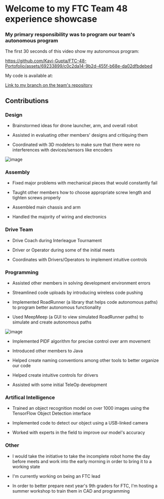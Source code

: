 # Welcome to my FTC Team 48 experience showcase

### My primary responsibility was to program our team's autonomous program

The first 30 seconds of this video show my autonomous program:

https://github.com/Kavi-Gupta/FTC-48-Portofolio/assets/69233899/c0c2da14-9b2d-455f-b68e-da02dfbdebed

My code is available at:

[Link to my branch on the team's repository](https://github.com/NerdHerd-FTC/FTC-48-Road-Runner-Autonomous/tree/Kavi_Gupta_Developer)

## Contributions

### Design

* Brainstormed ideas for drone launcher, arm, and overall robot

* Assisted in evaluating other members' designs and critiquing them

* Coordinated with 3D modelers to make sure that there were no interferences with devices/sensors like encoders

![image](https://github.com/Kavi-Gupta/FTC-48-Portofolio/assets/69233899/06d0446c-e63f-4bc4-9b53-d3ce2ce3c731)


### Assembly

* Fixed major problems with mechanical pieces that would constantly fail

* Taught other members how to choose appropriate screw length and tighten screws properly

* Assembled main chassis and arm

* Handled the majority of wiring and electronics

### Drive Team

* Drive Coach during Interleague Tournament

* Driver or Operator during some of the initial meets

* Coordinates with Drivers/Operators to implement intuitive controls

### Programming

* Assisted other members in solving development environment errors

* Streamlined code uploads by introducing wireless code pushing

* Implemented RoadRunner (a library that helps code autonomous paths) to program better autonomous functionality

* Used MeepMeep (a GUI to view simulated RoadRunner paths) to simulate and create autonomous paths

![image](https://github.com/Kavi-Gupta/FTC-48-Portofolio/assets/69233899/75e9936e-4b53-452a-b043-5f2bb495ed13)


* Implemented PIDF algorithm for precise control over arm movement

* Introduced other members to Java

* Helped create naming conventions among other tools to better organize our code

* Helped create intuitive controls for drivers

* Assisted with some initial TeleOp development

### Artifical Intelligence

* Trained an object recognition model on over 1000 images using the TensorFlow Object Detection interface

* Implemented code to detect our object using a USB-linked camera

* Worked with experts in the field to improve our model's accuracy

### Other

* I would take the initiative to take the incomplete robot home the day before meets and work into the early morning in order to bring it to a working state

* I'm currently working on being an FTC lead

* In order to better prepare next year's 9th graders for FTC, I'm hosting a summer workshop to train them in CAD and programming
